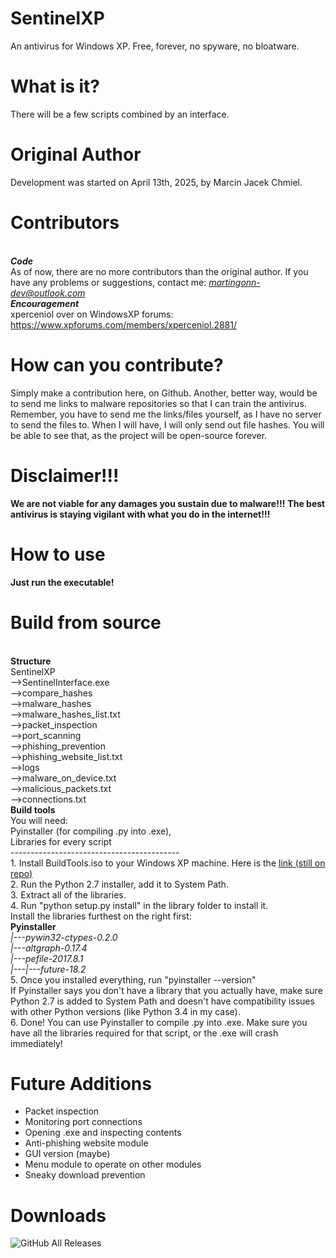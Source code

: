 # SentinelXP
An antivirus for Windows XP. Free, forever, no spyware, no bloatware.
# What is it?
There will be a few scripts combined by an interface.
# Original Author 
Development was started on April 13th, 2025, by Marcin Jacek Chmiel.
# Contributors 
 <br>***Code***<br>
As of now, there are no more contributors than the original author.
If you have any problems or suggestions, contact me: *martingonn-dev@outlook.com*
 <br>***Encouragement***<br>
 xperceniol over on WindowsXP forums: https://www.xpforums.com/members/xperceniol.2881/
 # How can you contribute?
 Simply make a contribution here, on Github. Another, better way, would be to send me links to malware repositories so that I can train the antivirus.
 <br> Remember, you have to send me the links/files yourself, as I have no server to send the files to. When I will have, I will only send out file hashes. You will be able to see that, as the project will be open-source forever.
# Disclaimer!!!
**We are not viable for any damages you sustain due to malware!!!**
**The best antivirus is staying vigilant with what you do in the internet!!!**
# How to use
  **Just run the executable!**
# Build from source
<br>**Structure**
 <br>SentinelXP
 <br>-->SentinelInterface.exe
 <br>-->compare_hashes
 <br>-->malware_hashes
    <br>-->malware_hashes_list.txt
 <br>-->packet_inspection
 <br>-->port_scanning
 <br>-->phishing_prevention
    <br>-->phishing_website_list.txt
 <br>-->logs
    <br>-->malware_on_device.txt
    <br>-->malicious_packets.txt
    <br>-->connections.txt
<br>**Build tools**
<br>You will need:
<br>Pyinstaller (for compiling .py into .exe),
<br>Libraries for every script
<br>------------------------------------------
<br>1. Install BuildTools.iso to your Windows XP machine. Here is the <a href=https://github.com/Martingonn/SentinelXP/blob/main/Build/Build%20Tools/BuildTools.iso>link (still on repo)</a>
<br>2. Run the Python 2.7 installer, add it to System Path.
<br>3. Extract all of the libraries.
<br>4. Run "python setup.py install" in the library folder to install it.
<br>Install the libraries furthest on the right first:
<br>**Pyinstaller**
<br>*|---pywin32-ctypes-0.2.0*
<br>*|---altgraph-0.17.4*
<br>*|---pefile-2017.8.1*
<br>*|---|---future-18.2*
<br>5. Once you installed everything, run "pyinstaller --version"
<br>If Pyinstaller says you don't have a library that you actually have, make sure Python 2.7 is added to System Path and doesn't have compatibility issues with other Python versions (like Python 3.4 in my case).
<br>6. Done! You can use Pyinstaller to compile .py into .exe. Make sure you have all the libraries required for that script, or the .exe will crash immediately!

# Future Additions
* Packet inspection
* Monitoring port connections
* Opening .exe and inspecting contents
* Anti-phishing website module
* GUI version (maybe)
* Menu module to operate on other modules
* Sneaky download prevention

# Downloads
![GitHub All Releases](https://img.shields.io/github/downloads/Martingonn/SentinelXP/total)
